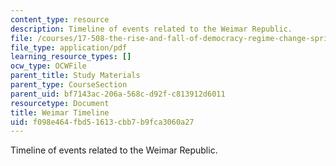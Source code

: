 ```yaml
---
content_type: resource
description: Timeline of events related to the Weimar Republic.
file: /courses/17-508-the-rise-and-fall-of-democracy-regime-change-spring-2002/f098e464fbd51613cbb7b9fca3060a27_weimar_timeline.pdf
file_type: application/pdf
learning_resource_types: []
ocw_type: OCWFile
parent_title: Study Materials
parent_type: CourseSection
parent_uid: bf7143ac-206a-568c-d92f-c813912d6011
resourcetype: Document
title: Weimar Timeline
uid: f098e464-fbd5-1613-cbb7-b9fca3060a27
---
```

Timeline of events related to the Weimar Republic.

